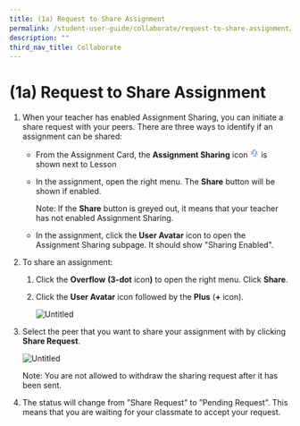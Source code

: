 ```yaml
---
title: (1a) Request to Share Assignment
permalink: /student-user-guide/collaborate/request-to-share-assignment/
description: ""
third_nav_title: Collaborate
---
```

<h1 id="-1a-request-to-share-assignment">(1a) Request to Share Assignment</h1>
<ol>
<li><p>When your teacher has enabled Assignment Sharing, you can initiate a share request with your peers. There are three ways to identify if an assignment can be shared:</p>
<ul>
<li>From the Assignment Card, the <strong>Assignment Sharing</strong> icon <img style="width:1rem; display: inline;" src="/images/Icons/SharingEnabled.svg"> is shown next to Lesson</li>
<li><p>In the assignment, open the right menu. The <strong>Share</strong> button will be shown if enabled.</p>
<p>Note: If the <strong>Share</strong> button is greyed out, it means that your teacher has not enabled Assignment Sharing.</p>
</li>
<li><p>In the assignment, click the <strong>User Avatar</strong> icon to open the Assignment Sharing subpage. It should show "Sharing Enabled".</p>
</li>
</ul>
</li>
<li><p>To share an assignment:</p>
<ol>
<li>Click the <strong>Overflow</strong> <strong>(3-dot</strong> icon<strong>)</strong> to open the right menu. Click <strong>Share</strong>.</li>
<li><p>Click the <strong>User Avatar</strong> icon followed by the <strong>Plus</strong> (<strong>+</strong> icon).</p>
<p> <img alt="Untitled" src="https://s3-us-west-2.amazonaws.com/secure.notion-static.com/61166a55-b53b-4f78-b1f5-e90a9667f1c3/Untitled.png"></p>
</li>
</ol>
</li>
<li><p>Select the peer that you want to share your assignment with by clicking <strong>Share Request</strong>.</p>
<p> <img alt="Untitled" src="https://s3-us-west-2.amazonaws.com/secure.notion-static.com/26ade45c-de9a-42dd-af67-41247bc1c4d3/Untitled.png"></p>
<p> Note: You are not allowed to withdraw the sharing request after it has been sent.</p>
</li>
<li><p>The status will change from ”Share Request” to ”Pending Request”. This means that you are waiting for your classmate to accept your request.</p>
</li>
</ol>